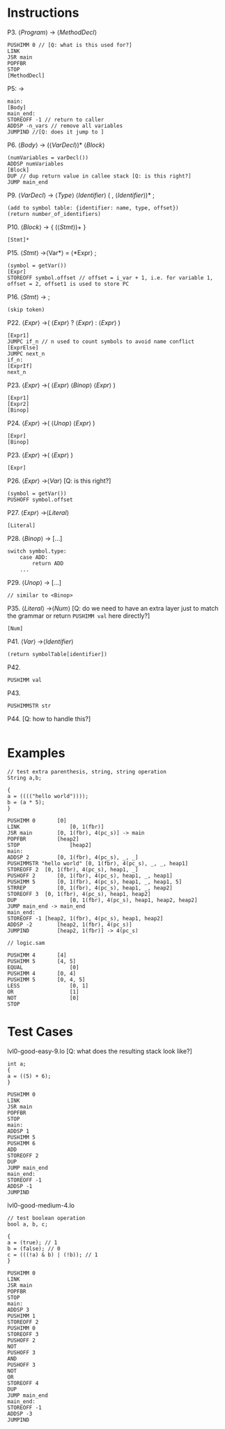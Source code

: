# Instructions

P3. ⟨*Program*⟩ → ⟨*MethodDecl*⟩

```
PUSHIMM 0 // [Q: what is this used for?]
LINK
JSR main
POPFBR
STOP
[MethodDecl]
```

P5: <MethodDecl> -> <Body>

```
main:
[Body]
main_end:
STOREOFF -1	// return to caller
ADDSP -n_vars // remove all variables
JUMPIND //[Q: does it jump to ]
```



P6. ⟨*Body*⟩ → (⟨*VarDecl*⟩)* ⟨*Block*⟩

```
(numVariables = varDecl())
ADDSP numVariables
[Block]
DUP // dup return value in callee stack [Q: is this right?]
JUMP main_end
```

P9. ⟨*VarDecl*⟩ → ⟨*Type*⟩ ⟨*Identifier*⟩ ( , ⟨*Identifier*⟩)* ;

```
(add to symbol table: {identifier: name, type, offset})
(return number_of_identifiers)
```

P10. ⟨*Block*⟩  →  { (⟨*Stmt*⟩)+ }

```
[Stmt]*
```

P15. ⟨*Stmt*⟩ →⟨Var*⟩ = ⟨*Expr⟩ ;

```
(symbol = getVar())
[Expr]
STOREOFF symbol.offset // offset = i_var + 1, i.e. for variable 1, offset = 2, offset1 is used to store PC
```

P16. ⟨*Stmt*⟩ → ;

```
(skip token)
```

P22. ⟨*Expr*⟩ →( ⟨*Expr*⟩ ?  ⟨*Expr*⟩ : ⟨*Expr*⟩ )

```
[Expr1]
JUMPC if_n // n used to count symbols to avoid name conflict
[ExprElse]
JUMPC next_n
if_n:
[ExprIf]
next_n
```

P23. ⟨*Expr*⟩ →( ⟨*Expr*⟩ ⟨*Binop*⟩ ⟨*Expr*⟩ )

```
[Expr1]
[Expr2]
[Binop]
```



P24. ⟨*Expr*⟩ →( ⟨*Unop*⟩ ⟨*Expr*⟩ )

```
[Expr]
[Binop]
```

P23. ⟨*Expr*⟩ →( ⟨*Expr*⟩ )

```
[Expr]
```



P26. ⟨*Expr*⟩ →⟨*Var*⟩ [Q: is this right?]

```
(symbol = getVar())
PUSHOFF symbol.offset
```



P27. ⟨*Expr*⟩ →⟨*Literal*⟩ 

```
[Literal]
```



P28.  ⟨*Binop*⟩ → […]

```
switch symbol.type:
	case ADD:
		return ADD
	...
```

P29. ⟨*Unop*⟩ → […]

```
// similar to <Binop>
```



P35. ⟨*Literal*⟩ →⟨*Num*⟩ [Q: do we need to have an extra layer just to match the grammar or return `PUSHIMM val` here directly?]

```
[Num]
```



P41. ⟨*Var*⟩ →⟨*Identifier*⟩ 

```
(return symbolTable[identifier])
```



P42. <Num>

```
PUSHIMM val
```

P43. <String>

```
PUSHIMMSTR str
```

P44. <Identifier> [Q: how to handle this?]

```

```





# Examples





```
// test extra parenthesis, string, string operation
String a,b;

{
a = (((("hello world"))));
b = (a * 5);
}
```

```
PUSHIMM 0		[0]
LINK				[0, 1(fbr)]
JSR main		[0, 1(fbr), 4(pc_s)] -> main
POPFBR			[heap2]
STOP				[heap2]
main:		
ADDSP 2			[0, 1(fbr), 4(pc_s), _, _]
PUSHIMMSTR "hello world" [0, 1(fbr), 4(pc_s), _, _, heap1]
STOREOFF 2	[0, 1(fbr), 4(pc_s), heap1, _]
PUSHOFF 2		[0, 1(fbr), 4(pc_s), heap1, _, heap1]
PUSHIMM 5		[0, 1(fbr), 4(pc_s), heap1, _, heap1, 5]
STRREP			[0, 1(fbr), 4(pc_s), heap1, _, heap2]
STOREOFF 3	[0, 1(fbr), 4(pc_s), heap1, heap2]
DUP					[0, 1(fbr), 4(pc_s), heap1, heap2, heap2]
JUMP main_end -> main_end
main_end:
STOREOFF -1	[heap2, 1(fbr), 4(pc_s), heap1, heap2]
ADDSP -2		[heap2, 1(fbr), 4(pc_s)]
JUMPIND 		[heap2, 1(fbr)] -> 4(pc_s)
```





```
// logic.sam

PUSHIMM 4		[4]
PUSHIMM 5		[4, 5]
EQUAL				[0]
PUSHIMM 4		[0, 4]
PUSHIMM 5		[0, 4, 5]
LESS				[0, 1]
OR					[1]
NOT					[0]
STOP
```



# Test Cases

lvl0-good-easy-9.lo [Q: what does the resulting stack look like?]

```
int a;
{
a = ((5) + 6);
}
```

```
PUSHIMM 0
LINK
JSR main
POPFBR
STOP
main:
ADDSP 1
PUSHIMM 5
PUSHIMM 6
ADD
STOREOFF 2
DUP
JUMP main_end
main_end:
STOREOFF -1
ADDSP -1
JUMPIND
```

lvl0-good-medium-4.lo

```
// test boolean operation
bool a, b, c;

{
a = (true); // 1
b = (false); // 0
c = (((!a) & b) | (!b)); // 1
}
```

```
PUSHIMM 0
LINK
JSR main
POPFBR
STOP
main:
ADDSP 3
PUSHIMM 1
STOREOFF 2
PUSHIMM 0
STOREOFF 3
PUSHOFF 2
NOT
PUSHOFF 3
AND
PUSHOFF 3
NOT
OR
STOREOFF 4
DUP
JUMP main_end
main_end:
STOREOFF -1
ADDSP -3
JUMPIND
```

